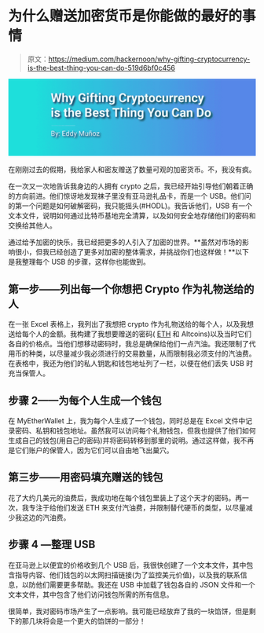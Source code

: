 # 为什么赠送加密货币是你能做的最好的事情

> 原文：<https://medium.com/hackernoon/why-gifting-cryptocurrency-is-the-best-thing-you-can-do-519d6bf0c456>

![](img/6559332d6c56e2ce21ade5cab9d14ea5.png)

在刚刚过去的假期，我给家人和密友赠送了数量可观的加密货币。不，我没有疯。

在一次又一次地告诉我身边的人拥有 crypto 之后，我已经开始引导他们朝着正确的方向前进。他们惊讶地发现袜子里没有亚马逊礼品卡，而是一个 USB。他们问的第一个问题是如何破解密码，我只能摇头(#HODL)。我告诉他们，USB 有一个文本文件，说明如何通过比特币基地完全清算，以及如何安全地存储他们的密码和交换给其他人。

通过给予加密的快乐，我已经把更多的人引入了加密的世界。**虽然对市场的影响很小，但我已经创造了更多对加密的整体需求，并挑战你们也这样做！**以下是我整理每个 USB 的步骤，这样你也能做到。

## **第一步——列出每一个你想把 Crypto 作为礼物送给的人**

在一张 Excel 表格上，我列出了我想把 crypto 作为礼物送给的每个人，以及我想送给每个人的金额。我构建了我想要赠送的密码( [ETH](https://hackernoon.com/tagged/eth) 和 Altcoins)以及当时它们各自的价格点。当他们想移动密码时，我总是确保给他们一点汽油。我还限制了代用币的种类，以尽量减少我必须进行的交易数量，从而限制我必须支付的汽油费。在表格中，我还为他们的私人钥匙和钱包地址列了一栏，以便在他们丢失 USB 时充当保管人。

## **步骤 2——为每个人生成一个钱包**

在 MyEtherWallet 上，我为每个人生成了一个钱包，同时总是在 Excel 文件中记录密码、私钥和钱包地址。虽然我可以访问每个礼物钱包，但我也提供了他们如何生成自己的钱包(用自己的密码)并将密码转移到那里的说明。通过这样做，我不再是它们账户的保管人，因为它们可以自由地飞出巢穴。

## **第三步——用密码填充赠送的钱包**

花了大约几美元的油费后，我成功地在每个钱包里装上了这个天才的密码。再一次，我专注于给他们发送 ETH 来支付汽油费，并限制替代硬币的类型，以尽量减少我这边的汽油费。

## **步骤 4 —整理 USB**

在亚马逊上以便宜的价格收到几个 USB 后，我很快创建了一个文本文件，其中包含指导内容、他们钱包的以太网扫描链接(为了监控美元价值)，以及我的联系信息，以防他们需要更多帮助。我还在 USB 中加载了钱包各自的 JSON 文件和一个文本文件，其中包含了他们访问钱包所需的所有信息。

很简单，我对密码市场产生了一点影响。我可能已经放弃了我的一块馅饼，但是剩下的那几块将会是一个更大的馅饼的一部分！